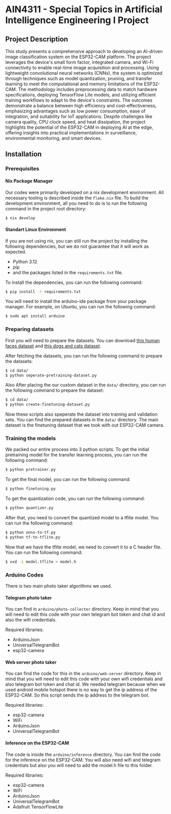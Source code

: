# AIN4311 -  Special Topics in Artificial Intelligence Engineering I Project


## Project Description

This study presents a comprehensive approach to developing an AI-driven image classification system on the ESP32-CAM platform. The project leverages the device's small form factor, integrated camera, and Wi-Fi connectivity to enable real-time image acquisition and processing. Using lightweight convolutional neural networks (CNNs), the system is optimized through techniques such as model quantization, pruning, and transfer learning to meet the computational and memory limitations of the ESP32-CAM. The methodology includes preprocessing data to match hardware specifications, deploying TensorFlow Lite models, and utilizing efficient training workflows to adapt to the device's constraints. The outcomes demonstrate a balance between high efficiency and cost-effectiveness, emphasizing advantages such as low power consumption, ease of integration, and suitability for IoT applications. Despite challenges like camera quality, CPU clock speed, and heat dissipation, the project highlights the potential of the ESP32-CAM in deploying AI at the edge, offering insights into practical implementations in surveillance, environmental monitoring, and smart devices.

## Installation

### Prerequisites

#### Nix Package Manager
Our codes were primarily developed on a nix development environment. All necessary tooling is described inside the `flake.nix` file. To build the development environment, all you need to do is to run the following command in the project root directory:

```bash
$ nix develop
```


#### Standart Linux Environment

If you are not using nix, you can still run the project by installing the following dependencies, but we do not guarantee that it will work as expected.

- Python 3.12
- pip
- and the packages listed in the `requirements.txt` file.

To install the dependencies, you can run the following command:

```bash
$ pip install -r requirements.txt
```

You will need to install the arduino-ide package from your package manager. For example, on Ubuntu, you can run the following command:

```bash
$ sudo apt install arduino
```



### Preparing datasets

First you will need to prepare the datasets. You can download [this human faces dataset](https://www.kaggle.com/datasets/ashwingupta3012/human-faces) and [this dogs and cats dataset](https://www.kaggle.com/datasets/shaunthesheep/microsoft-catsvsdogs-dataset).

After fetching the datasets, you can run the following command to prepare the datasets:

```bash
$ cd data/
$ python seperate-pretraining-dataset.py
```

Also After placing the our custom dataset in the `data/` directory, you can run the following command to prepare the dataset:

```bash
$ cd data/
$ python create-finetuning-dataset.py
```

Now these scripts also speperate the dataset into training and validation sets. You can find the prepared datasets in the `data/` directory. The main dataset is the finetuning dataset that we took with out ESP32-CAM camera.


### Training the models

We packed our entire process into 3 python scripts. To get the initial pretraining model for the transfer learning process, you can run the following command:

```bash
$ python pretrainer.py
```


To get the final model, you can run the following command:

```bash
$ python finetuning.py
```


To get the quantization code, you can run the following command:

```bash
$ python quantizer.py
```

After that, you need to convert the quantized model to a tflite model. You can run the following command:

```bash
$ python onnx-to-tf.py
$ python tf-to-tflite.py
```

Now that we have the tflite model, we need  to convert it to a C header file. You can run the following command:

```bash
$ xxd -i model.tflite > model.h
```


### Arduino Codes

There is two main photo taker algorithms we used.

#### Telegram photo taker

You can find in `arduino/photo-collecter` directory. Keep in mind that you will need to edit this code with your own telegram bot token and chat id and also the wifi credentials.

Required libraries:
- ArduinoJson
- UniversalTelegramBot
- esp32-camera

#### Web server photo taker

You can find the code for this in the `arduino/web-server` directory. Keep in mind that you will need to edit this code with your own wifi credentials and also telegram bot token and chat id. We needed telegram because when we used android mobile hotspot there is no way to get the ip address of the ESP32-CAM. So this script sends the ip address to the telegram bot.

Required libraries:
- esp32-camera
- WiFi
- ArduinoJson
- UniversalTelegramBot

#### Inference on the ESP32-CAM

The code is inside the `arduino/inference` directory. You can find the code for the inference on the ESP32-CAM. You will also need wifi and telegram credentials but also you will need to add the model.h file to this folder.

Required libraries:
- esp32-camera
- WiFi
- ArduinoJson
- UniversalTelegramBot
- Adafruit TensorFlowLite